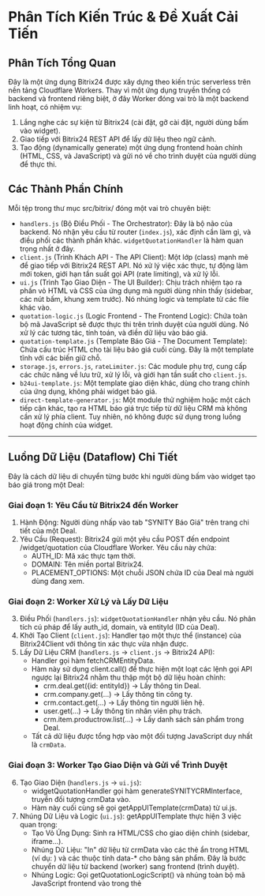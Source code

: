 # Phân Tích Kiến Trúc & Đề Xuất Cải Tiến

  ## Phân Tích Tổng Quan

  Đây là một ứng dụng Bitrix24 được xây dựng theo kiến trúc serverless trên nền tảng Cloudflare Workers. Thay vì một ứng dụng truyền thống có backend và frontend riêng biệt, ở đây Worker đóng vai trò là một backend linh hoạt, có nhiệm vụ:
   1. Lắng nghe các sự kiện từ Bitrix24 (cài đặt, gỡ cài đặt, người dùng bấm vào widget).
   2. Giao tiếp với Bitrix24 REST API để lấy dữ liệu theo ngữ cảnh.
   3. Tạo động (dynamically generate) một ứng dụng frontend hoàn chỉnh (HTML, CSS, và JavaScript) và gửi nó về cho trình duyệt của người dùng để thực thi.

  ## Các Thành Phần Chính

  Mỗi tệp trong thư mục src/bitrix/ đóng một vai trò chuyên biệt:

   - `handlers.js` (Bộ Điều Phối - The Orchestrator): Đây là bộ não của backend. Nó nhận yêu cầu từ router (`index.js`), xác định cần làm gì, và điều phối các thành phần khác. `widgetQuotationHandler` là hàm quan trọng nhất ở đây.
   - `client.js` (Trình Khách API - The API Client): Một lớp (class) mạnh mẽ để giao tiếp với Bitrix24 REST API. Nó xử lý việc xác thực, tự động làm mới token, giới hạn tần suất gọi API (rate limiting), và xử lý lỗi.
   - `ui.js` (Trình Tạo Giao Diện - The UI Builder): Chịu trách nhiệm tạo ra phần vỏ HTML và CSS của ứng dụng mà người dùng nhìn thấy (sidebar, các nút bấm, khung xem trước). Nó nhúng logic và template từ các file khác vào.
   - `quotation-logic.js` (Logic Frontend - The Frontend Logic): Chứa toàn bộ mã JavaScript sẽ được thực thi trên trình duyệt của người dùng. Nó xử lý các tương tác, tính toán, và điền dữ liệu vào báo giá.
   - `quotation-template.js` (Template Báo Giá - The Document Template): Chứa cấu trúc HTML cho tài liệu báo giá cuối cùng. Đây là một template tĩnh với các biến giữ chỗ.
   - `storage.js`, `errors.js`, `rateLimiter.js`: Các module phụ trợ, cung cấp các chức năng về lưu trữ, xử lý lỗi, và giới hạn tần suất cho `client.js`.
   - `b24ui-template.js`: Một template giao diện khác, dùng cho trang chính của ứng dụng, không phải widget báo giá.
   - `direct-template-generator.js`: Một module thử nghiệm hoặc một cách tiếp cận khác, tạo ra HTML báo giá trực tiếp từ dữ liệu CRM mà không cần xử lý phía client. Tuy nhiên, nó không được sử dụng trong luồng hoạt động chính của widget.

  ---

  ## Luồng Dữ Liệu (Dataflow) Chi Tiết

  Đây là cách dữ liệu di chuyển từng bước khi người dùng bấm vào widget tạo báo giá trong một Deal:

  ### Giai đoạn 1: Yêu Cầu từ Bitrix24 đến Worker

   1. Hành Động: Người dùng nhấp vào tab "SYNITY Báo Giá" trên trang chi tiết của một Deal.
   2. Yêu Cầu (Request): Bitrix24 gửi một yêu cầu POST đến endpoint /widget/quotation của Cloudflare Worker. Yêu cầu này chứa:
       * AUTH_ID: Mã xác thực tạm thời.
       * DOMAIN: Tên miền portal Bitrix24.
       * PLACEMENT_OPTIONS: Một chuỗi JSON chứa ID của Deal mà người dùng đang xem.

  ### Giai đoạn 2: Worker Xử Lý và Lấy Dữ Liệu

   3. Điều Phối (`handlers.js`): `widgetQuotationHandler` nhận yêu cầu. Nó phân tích cú pháp để lấy auth_id, domain, và entityId (ID của Deal).
   4. Khởi Tạo Client (`client.js`): Handler tạo một thực thể (instance) của Bitrix24Client với thông tin xác thực vừa nhận được.
   5. Lấy Dữ Liệu CRM (`handlers.js` -> `client.js` -> Bitrix24 API):
       * Handler gọi hàm fetchCRMEntityData.
       * Hàm này sử dụng client.call() để thực hiện một loạt các lệnh gọi API ngược lại Bitrix24 nhằm thu thập một bộ dữ liệu hoàn chỉnh:
           * crm.deal.get({id: entityId}) -> Lấy thông tin Deal.
           * crm.company.get(...) -> Lấy thông tin công ty.
           * crm.contact.get(...) -> Lấy thông tin người liên hệ.
           * user.get(...) -> Lấy thông tin nhân viên phụ trách.
           * crm.item.productrow.list(...) -> Lấy danh sách sản phẩm trong Deal.
       * Tất cả dữ liệu được tổng hợp vào một đối tượng JavaScript duy nhất là `crmData`.

  ### Giai đoạn 3: Worker Tạo Giao Diện và Gửi về Trình Duyệt

   6. Tạo Giao Diện (`handlers.js` -> `ui.js`):
       * widgetQuotationHandler gọi hàm generateSYNITYCRMInterface, truyền đối tượng crmData vào.
       * Hàm này cuối cùng sẽ gọi getAppUITemplate(crmData) từ ui.js.
   7. Nhúng Dữ Liệu và Logic (`ui.js`): getAppUITemplate thực hiện 3 việc quan trọng:
       * Tạo Vỏ Ứng Dụng: Sinh ra HTML/CSS cho giao diện chính (sidebar, iframe...).
       * Nhúng Dữ Liệu: "In" dữ liệu từ crmData vào các thẻ ẩn trong HTML (ví dụ: <input type="hidden" id="clientCompanyName" value="...">) và các thuộc tính data-* cho bảng sản phẩm. Đây là bước chuyển dữ liệu từ backend (worker) sang frontend (trình duyệt).
       * Nhúng Logic: Gọi getQuotationLogicScript() và nhúng toàn bộ mã JavaScript frontend vào trong thẻ <script>.
   8. Phản Hồi (Response): widgetQuotationHandler nhận về một chuỗi HTML hoàn chỉnh (đã chứa dữ liệu và logic) và gửi nó về trình duyệt của người dùng.

  ### Giai đoạn 4: Frontend Thực Thi trên Trình Duyệt

   9. Hiển Thị: Trình duyệt của người dùng (bên trong iframe của Bitrix24) nhận và hiển thị trang HTML.
   10. Thực Thi JS (`quotation-logic.js`):
       * Mã JavaScript được nhúng bắt đầu chạy. Hàm initializeSYNITYQuotation() được gọi.
       * Nó đọc dữ liệu đã được nhúng từ các thẻ <input type="hidden"> và các thuộc tính data-*.
       * Nó tự động chạy hàm generateQuotation() để tạo bản xem trước đầu tiên.
   11. Tạo Báo Giá Cuối Cùng:
       * Hàm generateQuotation() đọc template báo giá từ thẻ <template id="quote-template-source">.
       * Nó thay thế các biến giữ chỗ (${...}) trong template bằng dữ liệu đã đọc và tính toán.
       * Chuỗi HTML hoàn chỉnh của báo giá được tạo ra.
   12. Hiển Thị Kết Quả: Chuỗi HTML này được gán vào thuộc tính srcdoc của thẻ <iframe> xem trước, và người dùng nhìn thấy báo giá hoàn chỉnh.

  ## Sơ Đồ Luồng Dữ Liệu Tóm Tắt

    1 [User Click] ---> [Bitrix24] --(Request with Context)--> [Worker: handlers.js]
    2                                                                  |
    3                                                                  V
    4 [Bitrix24 API] <-(API Calls via client.js)-- [Worker: fetchCRMEntityData]
    5       |
    6       V
    7 [Worker: handlers.js] --(crmData)--> [Worker: ui.js] --(HTML Response)--> [Browser]
    8                                                                               |
    9                                                                               V
   10                                                       [Browser: quotation-logic.js runs]
   11                                                                               |
   12                                                                               V
   13                                                       [Quotation rendered in iframe]


## Biểu Đồ Luồng Dữ Liệu (Mermaid Sequence Diagram)

```mermaid
sequenceDiagram
    actor User
    participant Bitrix24 Portal
    participant Cloudflare Worker
    participant Bitrix24 API
    participant Browser (Frontend JS)

    User->>Bitrix24 Portal: 1. Nhấp vào Widget "SYNITY Báo Giá" trên Deal
    Bitrix24 Portal->>Cloudflare Worker: 2. Gửi POST Request đến /widget/quotation (chứa Auth & Context)
    
    Cloudflare Worker->>Bitrix24 API: 3. Gọi nhiều API để lấy dữ liệu (Deal, Company, Contact, Products...)
    Bitrix24 API-->>Cloudflare Worker: 4. Trả về dữ liệu CRM chi tiết (crmData)
    
    Cloudflare Worker->>Cloudflare Worker: 5. Tạo giao diện (UI) và nhúng dữ liệu + logic frontend vào HTML
    
    Cloudflare Worker-->>Browser (Frontend JS): 6. Gửi về một trang HTML hoàn chỉnh
    
    Browser (Frontend JS)->>Browser (Frontend JS): 7. Chạy JS, đọc dữ liệu đã nhúng từ HTML
    Browser (Frontend JS)->>Browser (Frontend JS): 8. Xử lý, tính toán và điền vào template báo giá
    Browser (Frontend JS)-->>User: 9. Hiển thị báo giá hoàn chỉnh trong Iframe
```

## Các Bước Chi Tiết

1.  **Kích Hoạt (Trigger)**: Người dùng nhấp vào một placement (tab hoặc nút bấm) của ứng dụng trên một trang thực thể CRM (ví dụ: Deal).
2.  **Yêu Cầu (Request)**: Bitrix24 gửi một yêu cầu `POST` đến endpoint `/widget/quotation` của Worker. Yêu cầu này chứa thông tin xác thực (`AUTH_ID`) và ngữ cảnh (`PLACEMENT_OPTIONS` với ID của thực thể).
3.  **Điều Phối (Orchestration)**: `widgetQuotationHandler` trong `handlers.js` tiếp nhận yêu cầu.
4.  **Lấy Dữ Liệu (Data Fetching)**: Handler sử dụng `Bitrix24Client` để gọi ngược lại hàng loạt API của Bitrix24, thu thập tất cả dữ liệu liên quan (thông tin Deal, công ty, liên hệ, sản phẩm...). Dữ liệu này được tổng hợp vào một đối tượng `crmData`.
5.  **Tạo Giao Diện (UI Generation)**: Handler chuyển đối tượng `crmData` cho `ui.js`.
6.  **Nhúng Dữ Liệu & Logic (Embedding)**: `ui.js` tạo ra một chuỗi HTML hoàn chỉnh. Trong quá trình này, nó "in" dữ liệu từ `crmData` vào các thẻ ẩn và thuộc tính `data-*`, đồng thời nhúng toàn bộ mã JavaScript từ `quotation-logic.js` vào thẻ `<script>`.
7.  **Phản Hồi (Response)**: Worker gửi chuỗi HTML này về trình duyệt của người dùng.
8.  **Thực Thi Frontend (Client-Side Execution)**: Trình duyệt hiển thị HTML. Mã JavaScript từ `quotation-logic.js` được thực thi, đọc dữ liệu đã được nhúng, xử lý tính toán, và điền vào template báo giá (`quotation-template.js`).
9.  **Hiển Thị Kết Quả (Rendering)**: Báo giá hoàn chỉnh được hiển thị cho người dùng trong khung xem trước.

## Đánh Giá Tổng Quan: Rất Tích Cực

  Nhìn chung, đây là một kiến trúc hiện đại, mạnh mẽ và được thiết kế tốt, đặc biệt là cho một ứng dụng tích hợp (embedded app). Việc lựa chọn Cloudflare Workers làm nền tảng serverless là một quyết định chiến lược xuất sắc, cho thấy một tư duy thiết kế hướng đến sự ổn định, khả năng mở rộng và hiệu quả chi phí.

  ---

  ### Ưu Điểm Nổi Bật (Strengths)

   1. Kiến Trúc Serverless Tiên Tiến:
       * Khả năng mở rộng (Scalability): Tận dụng nền tảng Cloudflare Edge, ứng dụng có khả năng tự động mở rộng để đáp ứng mọi mức tải mà không cần quản lý máy chủ.
       * Hiệu quả chi phí (Cost-Effective): Mô hình pay-per-use của Workers cực kỳ phù hợp cho các ứng dụng có lưu lượng truy cập không đều như widget tích hợp.
       * Tính sẵn sàng cao (High Availability): Việc chạy trên mạng lưới toàn cầu của Cloudflare đảm bảo độ trễ thấp và tính sẵn sàng cao cho người dùng ở bất kỳ đâu.

   2. Tách Biệt Trách Nhiệm Rõ Ràng (Good Separation of Concerns):
       * Kiến trúc đã phân tách rõ ràng các thành phần ở cấp độ backend: **Router** (`index.js`) -> **Controllers/Handlers** (`handlers.js`) -> **API Client** (`client.js`). Đây là một mô hình rất lành mạnh, giúp dễ dàng bảo trì và phát triển.
       * Bitrix24Client được xây dựng như một lớp riêng biệt, mạnh mẽ với các tính năng enterprise-grade (retry, rate limit, refresh token) là một điểm cộng rất lớn, cho thấy sự đầu tư vào tính ổn định và khả năng phục hồi của hệ thống.

   3. Quản Lý Môi Trường Chuyên Nghiệp (Dev/Prod Separation):
       * Cơ chế xác định môi trường dev/prod và tự động gắn các placement handler vào đúng URL của worker tương ứng là một giải pháp thực tiễn và hiệu quả. Nó cho phép quy trình phát triển và kiểm thử an toàn mà không ảnh hưởng đến môi trường production.

   4. Thiết Kế Hướng Trạng Thái (Stateless Design):
       * Worker được thiết kế hoàn toàn stateless, nó xử lý yêu cầu và không lưu trữ trạng thái phiên. Trạng thái (như auth token) được lưu trữ một cách an toàn và độc lập trong KV Storage, đây là một best practice cho kiến trúc serverless.

  ---

  ### Điểm Cần Cải Thiện & Rủi Ro Tiềm Ẩn (Areas for Improvement & Potential Risks)

    Mặc dù kiến trúc tổng thể rất tốt, có một vài điểm mà một hệ thống enterprise cần xem xét để cải thiện hơn nữa.

   1. Anti-pattern "HTML trong chuỗi JavaScript":
       * Đây là điểm yếu lớn nhất trong thiết kế ban đầu. Việc nhúng toàn bộ HTML, CSS và JS của frontend vào trong các chuỗi template của JavaScript (`synity-crm-template.js` phiên bản cũ) là một anti-pattern. Nó làm cho việc phát triển frontend trở nên cực kỳ khó khăn, không thể tận dụng các công cụ hiện đại *(linting, code formatting, component-based frameworks)* và gây khó khăn cho sự hợp tác giữa các nhóm backend và frontend.
       * Ghi nhận: Kế hoạch refactor mà chúng ta đã thảo luận là hoàn toàn chính xác và cần thiết để giải quyết "món nợ kỹ thuật" (technical debt) này.

   2. Cơ Chế Truyền Dữ Liệu từ Backend sang Frontend:
       * Việc nhúng dữ liệu vào các thẻ <input type="hidden"> và data-* là một kỹ thuật hoạt động được, nhưng nó khá "cổ điển" và có thể trở nên mong manh, khó quản lý khi cấu trúc dữ liệu (crmData) trở nên phức tạp hơn.

   3. Thiếu Chiến Lược Kiểm Thử Tự Động (Automated Testing):
       * Các tài liệu có đề cập đến npm test, nhưng trong các file đã xem, không có các bài kiểm thử (unit test, integration test) cho logic nghiệp vụ. Đối với cấp độ enterprise, việc thiếu kiểm thử tự động là một rủi ro lớn, làm tăng khả năng phát sinh lỗi khi thay đổi và làm chậm quá trình phát triển.

   4. Quy Trình Triển Khai (Deployment):
       * Quy trình hiện tại có vẻ như đang phụ thuộc vào việc chạy lệnh wrangler deploy thủ công. Các hệ thống enterprise yêu cầu một quy trình CI/CD (Continuous Integration/Continuous Deployment) hoàn chỉnh để tự động hóa việc kiểm thử, xây dựng và triển khai một cách nhất quán và an toàn.

  ---

  ## Đề Xuất Kiến Trúc (Architectural Recommendations)

  Để nâng tầm ứng dụng này lên một cấp độ enterprise thực thụ, tôi đề xuất các bước sau:

   ### 1. Hoàn Thành Việc Refactor Giao Diện:
       * Ưu tiên hàng đầu: Việc nhúng HTML/CSS/JS trong một chuỗi lớn là một anti-pattern, khó bảo trì. Thực hiện ngay kế hoạch refactor đã thảo luận để tách bạch hoàn toàn HTML, CSS và JS. Đây là bước quan trọng nhất để đảm bảo khả năng bảo trì lâu dài.

   ### 2. Hiện Đại Hóa Cơ Chế "Hydration":
       * Thay vì dùng input ẩn va `data-*` để truyền dữ liệu có thể trở nên phức tạp và dễ lỗi, hãy truyền đối tượng crmData từ worker sang frontend bằng cách serialize nó thành JSON và đặt trong một thẻ <script type="application/json">. Phía frontend client-side JavaScript sẽ đọc và parse JSON này.
       * Ví dụ:
        1       <script id="crm-data" type="application/json">
        2           ${JSON.stringify(crmData)}
        3       </script>
        4       <script>
        5           // Trong quotation-logic.js
        6           const crmData = JSON.parse(document.getElementById('crm-data').textContent);
        7       </script>
       * Lợi ích: Có cấu trúc, mạnh mẽ, dễ gỡ lỗi, và phù hợp hơn với các đối tượng dữ liệu phức tạp. Cách tiếp cận này có cấu trúc, an toàn và mạnh mẽ hơn nhiều so với việc truy vấn DOM để lấy từng mẩu dữ liệu.

   ### 3. Xây Dựng Bộ Kiểm Thử Toàn Diện:
       * Unit Test: Viết unit test cho các hàm tính toán trong `quotation-logic.js` và các hàm tiện ích khác.
       * Integration Test: Viết các bài kiểm thử cho các handler trong `handlers.js`, mocking các yêu cầu từ Bitrix24 và các phản hồi từ Bitrix24Client để đảm bảo luồng dữ liệu hoạt động đúng.
       * Loi ich: Đảm bảo chất lượng, giảm thiểu lỗi, và tăng sự tự tin khi thay đổi mã nguồn.

   ### 4. Thiết Lập CI/CD Pipeline:
       * Sử dụng các công cụ như GitHub Actions để tạo một pipeline tự động: chạy kiểm thử, build, và deploy lên các môi trường dev/prod khi có thay đổi trên các nhánh tương ứng.
           1. On Pull Request: Chạy linting và tất cả các bài test.
           2. On Merge to `develop`: Tự động deploy lên môi trường DEV (wrangler deploy -e dev).
           3. On Merge to `main`: Tự động deploy lên môi trường PROD (wrangler deploy -e prod).

   ### 5. Tăng Cường Khả Năng Quan Sát (Observability):
       * Thay vì chỉ dựa vào console.log, hãy tích hợp một dịch vụ ghi log và giám sát lỗi chuyên nghiệp (ví dụ: Sentry, Logtail). Điều này cực kỳ quan trọng để theo dõi và chẩn đoán sự cố trên môi trường production.

    ### Kết Luận Cuối Cùng

    Đây là một nền tảng kiến trúc rất tốt với tiềm năng lớn. Các quyết định nền tảng về công nghệ (serverless) và cấu trúc (tách biệt client/handler) là hoàn toàn đúng đắn. Các điểm yếu hiện tại chủ yếu nằm ở khâu hoàn thiện quy trình và các "best practice" trong việc phát triển frontend—những vấn đề hoàn toàn có thể được giải quyết thông qua kế hoạch refactor và các đề xuất trên.

    Nếu các đề xuất này được thực hiện, ứng dụng sẽ không chỉ hoạt động tốt mà còn đạt được các tiêu chuẩn cao nhất về khả năng bảo trì, độ tin cậy và quy trình phát triển của cấp độ enterprise.

